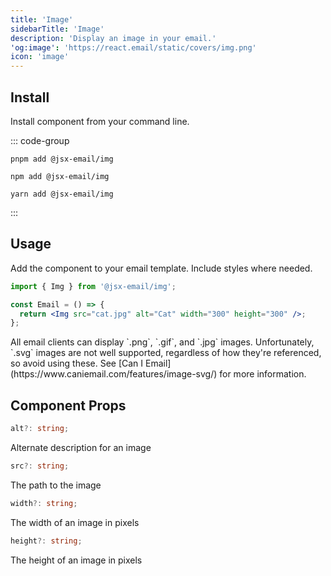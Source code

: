 ```yaml
---
title: 'Image'
sidebarTitle: 'Image'
description: 'Display an image in your email.'
'og:image': 'https://react.email/static/covers/img.png'
icon: 'image'
---
```


## Install

Install component from your command line.

::: code-group

```console [pnpm]
pnpm add @jsx-email/img
```

```console [npm]
npm add @jsx-email/img
```

```console [yarn]
yarn add @jsx-email/img
```

:::

## Usage

Add the component to your email template. Include styles where needed.

```jsx
import { Img } from '@jsx-email/img';

const Email = () => {
  return <Img src="cat.jpg" alt="Cat" width="300" height="300" />;
};
```

<Tip>
  All email clients can display `.png`, `.gif`, and `.jpg` images.
  Unfortunately, `.svg` images are not well supported, regardless of how they're
  referenced, so avoid using these. See [Can I
  Email](https://www.caniemail.com/features/image-svg/) for more information.
</Tip>

## Component Props

```ts
alt?: string;
```

Alternate description for an image

```ts
src?: string;
```

The path to the image

```ts
width?: string;
```

The width of an image in pixels

```ts
height?: string;
```

The height of an image in pixels
